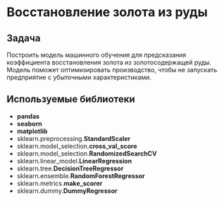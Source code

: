 # Восстановление золота из руды
## Задача
Построить модель машинного обучения для предсказания коэффициента восстановления золота из золотосодержащей руды. Модель поможет оптимизировать производство, чтобы не запускать предприятие с убыточными характеристиками.
## Используемые библиотеки  
- **pandas**  
- **seaborn**  
- **matplotlib**  
- sklearn.preprocessing.**StandardScaler**  
- sklearn.model_selection.**cross_val_score**  
- sklearn.model_selection.**RandomizedSearchCV**  
- sklearn.linear_model.**LinearRegression**  
- sklearn.tree.**DecisionTreeRegressor**  
- sklearn.ensemble.**RandomForestRegressor**  
- sklearn.metrics.**make_scorer**  
- sklearn.dummy.**DummyRegressor**

